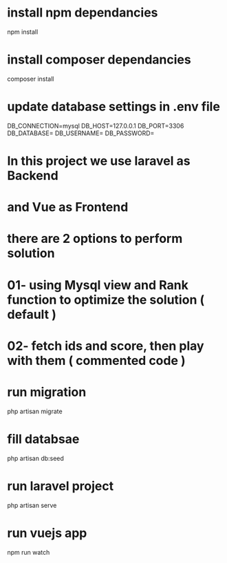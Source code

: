 # install npm dependancies

npm install

# install composer dependancies

composer install

# update database settings in .env file

DB_CONNECTION=mysql
DB_HOST=127.0.0.1
DB_PORT=3306
DB_DATABASE=
DB_USERNAME=
DB_PASSWORD=

# In this project we use laravel as Backend

# and Vue as Frontend

# there are 2 options to perform solution

# 01- using Mysql view and Rank function to optimize the solution ( default )

# 02- fetch ids and score, then play with them ( commented code )

# run migration

php artisan migrate

# fill databsae

php artisan db:seed

# run laravel project

php artisan serve

# run vuejs app

npm run watch
